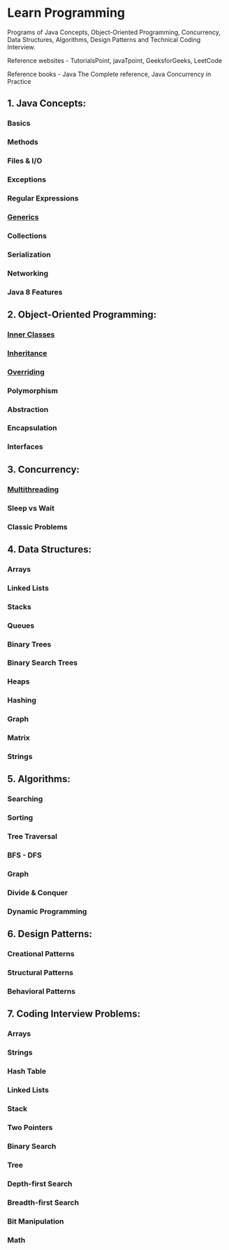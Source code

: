 # Learn Programming

Programs of Java Concepts, Object-Oriented Programming, Concurrency, Data Structures, Algorithms, Design Patterns and Technical Coding Interview. 

Reference websites - TutorialsPoint, javaTpoint, GeeksforGeeks, LeetCode

Reference books - Java The Complete reference, Java Concurrency in Practice

## 1. Java Concepts:

### Basics

### Methods

### Files & I/O

### Exceptions

### Regular Expressions

### [Generics](Java-Advanced-Concepts/generics)

### Collections

### Serialization

### Networking

### Java 8 Features

## 2. Object-Oriented Programming:

### [Inner Classes](Object-Oriented-Programming/inner_class)

### [Inheritance](Object-Oriented-Programming/inheritance)

### [Overriding](Object-Oriented-Programming/overriding)

### Polymorphism

### Abstraction

### Encapsulation

### Interfaces

## 3. Concurrency:

### [Multithreading](Java-Advanced-Concepts/multithreading)

### Sleep vs Wait

### Classic Problems

## 4. Data Structures:

### Arrays

### Linked Lists

### Stacks

### Queues

### Binary Trees

### Binary Search Trees

### Heaps

### Hashing

### Graph

### Matrix

### Strings

## 5. Algorithms:

### Searching

### Sorting

### Tree Traversal

### BFS - DFS

### Graph

### Divide & Conquer

### Dynamic Programming

## 6. Design Patterns:

### Creational Patterns

### Structural Patterns

### Behavioral Patterns

## 7. Coding Interview Problems:

### Arrays

### Strings

### Hash Table

### Linked Lists

### Stack

### Two Pointers

### Binary Search

### Tree

### Depth-first Search

### Breadth-first Search

### Bit Manipulation

### Math
